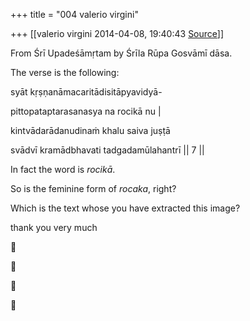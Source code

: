 +++
title = "004 valerio virgini"

+++
[[valerio virgini	2014-04-08, 19:40:43 [Source](https://groups.google.com/g/samskrita/c/L5uJu2oHfz4)]]



From Śrī Upadeśāmṛtam by Śrīla Rūpa Gosvāmī dāsa.  
  
The verse is the following:  
  
  

syāt kṛṣṇanāmacaritādisitāpyavidyā-

pittopataptarasanasya na rocikā nu \|

kintvādarādanudinaṁ khalu saiva juṣṭā

svādvī kramādbhavati tadgadamūlahantrī \|\| 7 \|\|  
  
  
In fact the word is *rocikā*.  
  
  
So is the feminine form of *rocaka*, right?  
  
  
Which is the text whose you have extracted this image?  
  
  
thank you very much

  
  









